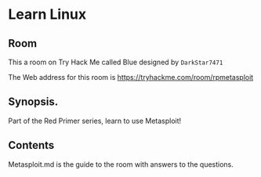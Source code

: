 # Learn Linux

## Room
This a room on Try Hack Me called Blue designed by `DarkStar7471` 

The Web address for this room is
https://tryhackme.com/room/rpmetasploit


## Synopsis.
Part of the Red Primer series, learn to use Metasploit!

## Contents
Metasploit.md is the guide to the room with answers to the questions.